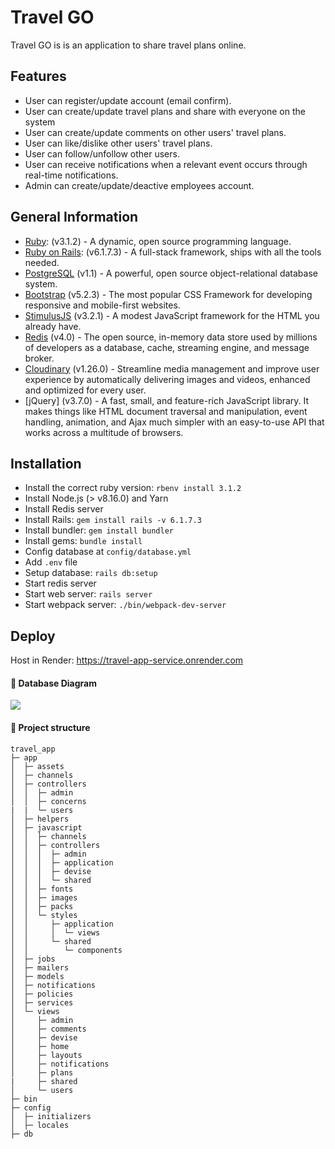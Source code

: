 # Travel GO
Travel GO is is an application to share travel plans online.

## Features
- User can register/update account (email confirm).
- User can create/update travel plans and share with everyone on the system
- User can create/update comments on other users' travel plans.
- User can like/dislike other users' travel plans.
- User can follow/unfollow other users.
- User can receive notifications when a relevant event occurs through real-time notifications.
- Admin can create/update/deactive employees account.

## General Information
- [Ruby]: (v3.1.2) - A dynamic, open source programming language.
- [Ruby on Rails]: (v6.1.7.3) - A full-stack framework, ships with all the tools needed.
- [PostgreSQL] (v1.1) - A powerful, open source object-relational database system.
- [Bootstrap] (v5.2.3) - The most popular CSS Framework for developing responsive and mobile-first websites.
- [StimulusJS] (v3.2.1) - A modest JavaScript framework for the HTML you already have.
- [Redis] (v4.0) - The open source, in-memory data store used by millions of developers as a database, cache, streaming engine, and message broker.
- [Cloudinary] (v1.26.0) - Streamline media management and improve user experience by automatically delivering images and videos, enhanced and optimized for every user.
- [jQuery] (v3.7.0) - A fast, small, and feature-rich JavaScript library. It makes things like HTML document traversal and manipulation, event handling, animation, and Ajax much simpler with an easy-to-use API that works across a multitude of browsers.

## Installation
- Install the correct ruby version: `rbenv install 3.1.2`
- Install Node.js (> v8.16.0) and Yarn
- Install Redis server
- Install Rails: `gem install rails -v 6.1.7.3`
- Install bundler: `gem install bundler`
- Install gems: `bundle install`
- Config database at `config/database.yml`
- Add `.env` file
- Setup database: `rails db:setup`
- Start redis server
- Start web server: `rails server`
- Start webpack server: `./bin/webpack-dev-server`

## Deploy

Host in Render: https://travel-app-service.onrender.com

#### 📌 Database Diagram
[![](https://mermaid.ink/img/pako:eNqtVtuO2jAQ_ZXIzyxaIATIa6u-9KLVVn2pkCITD-BubEe2s7uU5d_rXAgOcQKo5MmZOR7PnDm-7FEsCKAQgfxM8UZituSe-X4pkMoaevvyJ_9WdEO59ijx7O_p6wmhtKR843nAME0cZh7LXaqBRClW6k1I0sZIUKBrf6TFC_CLKAVcR1ifcARr0JRBjmTAViCjWALOl3bD-r1ZSlreYyqx4GsqGdZU8PN0rfglqmuFRpBWNdVSGT9FcTOcmZZFHDNoeTAhhjPlWDofRGIdrajU29a8DXAC0tKAEAlg7hHAsaavUHXwsOSWaKJnA1Itg1tLtn4qa1GGcX1pu6QJdO46sdjXxPMe1ilbyfam6bV776Q6F6fIZAyR3qV9bkruVsNTgrmyhpepNibYgPQwExlva01TnVi5a3jXpucqljTNNaocE65RXWV_hS2Na9brBQpJUU1bDi60bTvmnppSI5wRag4WaBVceFMs893UrzMXLwl9ARXFTXI61H-HBn4SjJlEVfPvchsrQs3BoKGRaXeFNj1uV8x0B3H_WeW3nFRreOuB4Kg87xNeJeebrZpYe-9bxzMkxVGttjRVDtP1228tkkS8FdV1Osk9T4ofQtM1jbG1ixumqyUnIaYpzTXiZP7kPjutj-dFY9IfJfjKM5rDzHVHmUq7Ls6bSbAfNx8fDw9iXx2ZobfFKmKY7xyQekf2ogpRtyDlrVJB7PuwK9ZweAHYFJsduT9mc945tKShgro5OUL6OWkEcnNSz70JdV0Xmno-QdEAMTCPLErMu7eQ-RLprXkfLlFohgTWOEv0Ei35wUBxpsXPHY9RuMaJggEq1VS9lmtrivlvIcy_lln5i8I9ekdh4A9H09nkcTyfBr4_nYwGaIdC3x8G85kfTINgNhv7wegwQH-L-Y_DxWI0n40n48liEfiT2XyAgFAt5PfypV482A__AHPTtsw?type=png)](https://mermaid.live/edit#pako:eNqtVtuO2jAQ_ZXIzyxaIATIa6u-9KLVVn2pkCITD-BubEe2s7uU5d_rXAgOcQKo5MmZOR7PnDm-7FEsCKAQgfxM8UZituSe-X4pkMoaevvyJ_9WdEO59ijx7O_p6wmhtKR843nAME0cZh7LXaqBRClW6k1I0sZIUKBrf6TFC_CLKAVcR1ifcARr0JRBjmTAViCjWALOl3bD-r1ZSlreYyqx4GsqGdZU8PN0rfglqmuFRpBWNdVSGT9FcTOcmZZFHDNoeTAhhjPlWDofRGIdrajU29a8DXAC0tKAEAlg7hHAsaavUHXwsOSWaKJnA1Itg1tLtn4qa1GGcX1pu6QJdO46sdjXxPMe1ilbyfam6bV776Q6F6fIZAyR3qV9bkruVsNTgrmyhpepNibYgPQwExlva01TnVi5a3jXpucqljTNNaocE65RXWV_hS2Na9brBQpJUU1bDi60bTvmnppSI5wRag4WaBVceFMs893UrzMXLwl9ARXFTXI61H-HBn4SjJlEVfPvchsrQs3BoKGRaXeFNj1uV8x0B3H_WeW3nFRreOuB4Kg87xNeJeebrZpYe-9bxzMkxVGttjRVDtP1228tkkS8FdV1Osk9T4ofQtM1jbG1ixumqyUnIaYpzTXiZP7kPjutj-dFY9IfJfjKM5rDzHVHmUq7Ls6bSbAfNx8fDw9iXx2ZobfFKmKY7xyQekf2ogpRtyDlrVJB7PuwK9ZweAHYFJsduT9mc945tKShgro5OUL6OWkEcnNSz70JdV0Xmno-QdEAMTCPLErMu7eQ-RLprXkfLlFohgTWOEv0Ei35wUBxpsXPHY9RuMaJggEq1VS9lmtrivlvIcy_lln5i8I9ekdh4A9H09nkcTyfBr4_nYwGaIdC3x8G85kfTINgNhv7wegwQH-L-Y_DxWI0n40n48liEfiT2XyAgFAt5PfypV482A__AHPTtsw)

#### 📌 Project structure
```
travel_app
├─ app
│  ├─ assets
│  ├─ channels
│  ├─ controllers
│  │  ├─ admin
│  │  ├─ concerns
|  |  └─ users
│  ├─ helpers
│  ├─ javascript
│  │  ├─ channels
│  │  ├─ controllers
│  │  │  ├─ admin
│  │  │  ├─ application
│  │  │  ├─ devise
│  │  │  └─ shared
│  │  ├─ fonts
│  │  ├─ images
│  │  ├─ packs
│  │  └─ styles
│  │     ├─ application
│  │     │  └─ views
│  │     └─ shared
│  │        └─ components
│  ├─ jobs
│  ├─ mailers
│  ├─ models
│  ├─ notifications
│  ├─ policies
│  ├─ services
│  └─ views
│     ├─ admin
│     ├─ comments
│     ├─ devise
│     ├─ home
│     ├─ layouts
│     ├─ notifications
│     ├─ plans
|     ├─ shared
│     └─ users
├─ bin
├─ config
│  ├─ initializers
│  ├─ locales
├─ db
```

[Ruby]: <https://www.ruby-lang.org/en/>
[Ruby on Rails]: <https://rubyonrails.org/>
[PostgreSQL]: <https://www.postgresql.org/>
[Bootstrap]: <https://getbootstrap.com/docs/5.3/getting-started/introduction/>
[StimulusJs]: <https://stimulus.hotwired.dev/>
[Redis]: <https://redis.io/>
[Cloudinary]: <https://cloudinary.com/>
[Cloudinary]: <https://jquery.com/>
